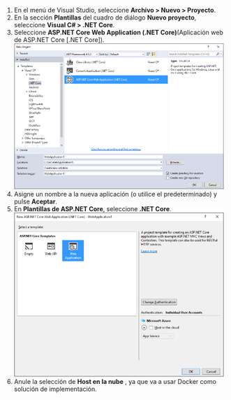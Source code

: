 1. En el menú de Visual Studio, seleccione **Archivo > Nuevo > Proyecto**. 
2. En la sección **Plantillas** del cuadro de diálogo **Nuevo proyecto**, seleccione **Visual C# > .NET Core**.
3. Seleccione **ASP.NET Core Web Application (.NET Core)**(Aplicación web de ASP.NET Core [.NET Core]).
    ![Cuadro de diálogo Nuevo proyecto](./media/vs-docker-create-aspnetcore-app/create-new-project.png)
4. Asigne un nombre a la nueva aplicación (o utilice el predeterminado) y pulse **Aceptar**.  
5. En **Plantillas de ASP.NET Core**, seleccione **.NET Core**.
    ![Cuadro de diálogo Nuevo proyecto de ASP.NET](./media/vs-docker-create-aspnetcore-app/aspnet-core-template.png)
6. Anule la selección de **Host en la nube** , ya que va a usar Docker como solución de implementación.



<!--HONumber=Jan17_HO3-->


